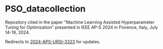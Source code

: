 # PSO_datacollection

Repository cited in the paper "Machine Learning Assisted Hyperparameter Tuning for Optimization" presented in  IEEE AP-S 2024 in Florence, Italy, July 14-19, 2024.


Redirects to [2024-APS-URSI-3323](https://github.com/LC-Linkous/2024-APS-URSI-3323/edit/main/README.md) for updates. 
